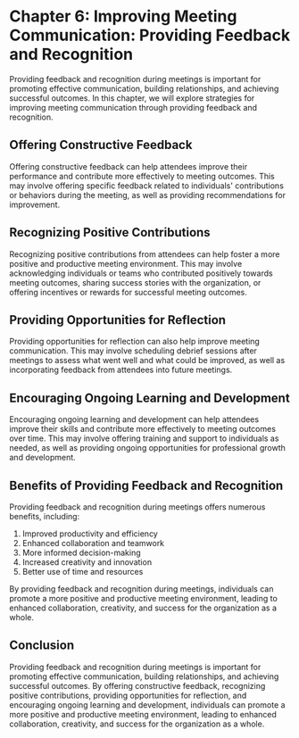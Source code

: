 Chapter 6: Improving Meeting Communication: Providing Feedback and Recognition
==============================================================================

Providing feedback and recognition during meetings is important for promoting effective communication, building relationships, and achieving successful outcomes. In this chapter, we will explore strategies for improving meeting communication through providing feedback and recognition.

Offering Constructive Feedback
------------------------------

Offering constructive feedback can help attendees improve their performance and contribute more effectively to meeting outcomes. This may involve offering specific feedback related to individuals' contributions or behaviors during the meeting, as well as providing recommendations for improvement.

Recognizing Positive Contributions
----------------------------------

Recognizing positive contributions from attendees can help foster a more positive and productive meeting environment. This may involve acknowledging individuals or teams who contributed positively towards meeting outcomes, sharing success stories with the organization, or offering incentives or rewards for successful meeting outcomes.

Providing Opportunities for Reflection
--------------------------------------

Providing opportunities for reflection can also help improve meeting communication. This may involve scheduling debrief sessions after meetings to assess what went well and what could be improved, as well as incorporating feedback from attendees into future meetings.

Encouraging Ongoing Learning and Development
--------------------------------------------

Encouraging ongoing learning and development can help attendees improve their skills and contribute more effectively to meeting outcomes over time. This may involve offering training and support to individuals as needed, as well as providing ongoing opportunities for professional growth and development.

Benefits of Providing Feedback and Recognition
----------------------------------------------

Providing feedback and recognition during meetings offers numerous benefits, including:

1. Improved productivity and efficiency
2. Enhanced collaboration and teamwork
3. More informed decision-making
4. Increased creativity and innovation
5. Better use of time and resources

By providing feedback and recognition during meetings, individuals can promote a more positive and productive meeting environment, leading to enhanced collaboration, creativity, and success for the organization as a whole.

Conclusion
----------

Providing feedback and recognition during meetings is important for promoting effective communication, building relationships, and achieving successful outcomes. By offering constructive feedback, recognizing positive contributions, providing opportunities for reflection, and encouraging ongoing learning and development, individuals can promote a more positive and productive meeting environment, leading to enhanced collaboration, creativity, and success for the organization as a whole.
